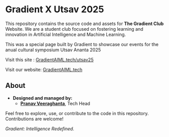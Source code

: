 # Gradient X Utsav 2025

This repository contains the source code and assets for **The Gradient Club** Website. We are a student club focused on fostering learning and innovation in Artificial Intelligence and Machine Learning.

This was a special page built by Gradient to showcase our events for the anual cultural symposium Utsav Ananta 2025

Visit this site : [GradientAIML.tech/utsav25](https://GradientAIML.tech/utsav25)

Visit our website: [GradientAIML.tech](https://GradientAIML.tech)

## About
- **Designed and managed by:**
  - [**Pranav Veeraghanta**](https://beyondmebtw.com), Tech Head

Feel free to explore, use, or contribute to the code in this repository. Contributions are welcome!

_Gradient: Intelligence Redefined._
